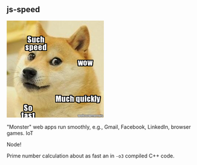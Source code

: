 ##  js-speed

![dodge meme much fast](resources/images/dodge-fast.jpg)

"Monster" web apps run smoothly, e.g., Gmail, Facebook, LinkedIn, 
browser games. IoT

Node!

Prime number calculation about as fast an in `-o3` compiled C++ code. 
